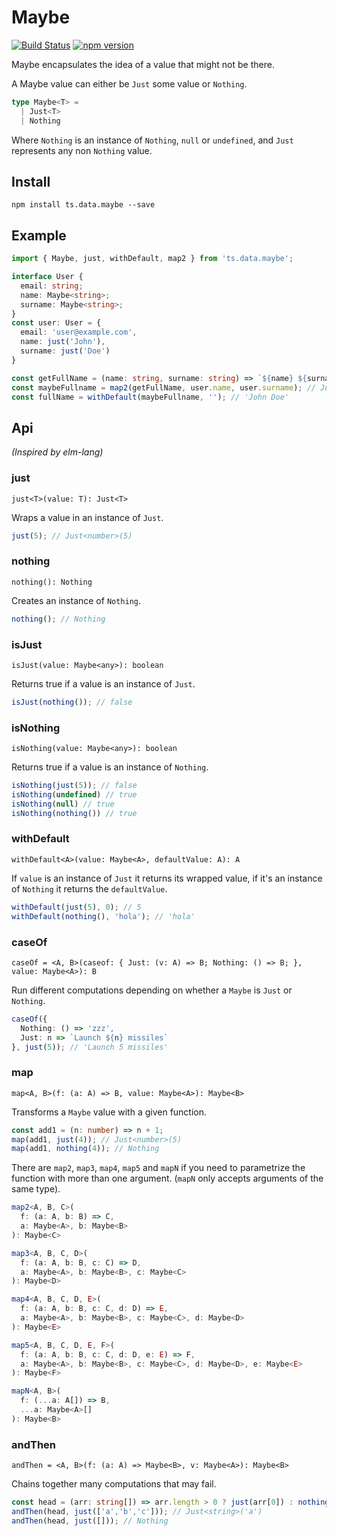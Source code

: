 # Maybe

[![Build Status](https://travis-ci.org/joanllenas/ts.data.maybe.svg?branch=master)](https://travis-ci.org/joanllenas/ts.data.maybe)
[![npm version](https://badge.fury.io/js/ts.data.maybe.svg)](https://badge.fury.io/js/ts.data.maybe)

Maybe encapsulates the idea of a value that might not be there.

A Maybe value can either be `Just` some value or `Nothing`.

````ts
type Maybe<T> =
  | Just<T>
  | Nothing
````


Where `Nothing` is an instance of `Nothing`, `null` or `undefined`, and `Just` represents any non `Nothing` value.

## Install

````
npm install ts.data.maybe --save
````

## Example

````ts
import { Maybe, just, withDefault, map2 } from 'ts.data.maybe';

interface User {
  email: string;
  name: Maybe<string>;
  surname: Maybe<string>;
}
const user: User = {
  email: 'user@example.com',
  name: just('John'),
  surname: just('Doe')
}

const getFullName = (name: string, surname: string) => `${name} ${surname}`;
const maybeFullname = map2(getFullName, user.name, user.surname); // Just<string>('John Doe')
const fullName = withDefault(maybeFullname, ''); // 'John Doe'
````

## Api

_(Inspired by elm-lang)_

### just
`just<T>(value: T): Just<T>`

Wraps a value in an instance of `Just`.

````ts
just(5); // Just<number>(5)
````

### nothing
`nothing(): Nothing`

Creates an instance of `Nothing`.

````ts
nothing(); // Nothing
````

### isJust
`isJust(value: Maybe<any>): boolean`

Returns true if a value is an instance of `Just`.

````ts
isJust(nothing()); // false
````
### isNothing
`isNothing(value: Maybe<any>): boolean`

Returns true if a value is an instance of `Nothing`.

````ts
isNothing(just(5)); // false
isNothing(undefined) // true
isNothing(null) // true
isNothing(nothing()) // true
````

### withDefault
`withDefault<A>(value: Maybe<A>, defaultValue: A): A`

If `value` is an instance of `Just` it returns its wrapped value, if it's an instance of `Nothing` it returns the `defaultValue`.

````ts
withDefault(just(5), 0); // 5
withDefault(nothing(), 'hola'); // 'hola'
````

### caseOf
`caseOf = <A, B>(caseof: {
  Just: (v: A) => B;
  Nothing: () => B;
}, value: Maybe<A>): B`

Run different computations depending on whether a `Maybe` is `Just` or `Nothing`.

````ts
caseOf({
  Nothing: () => 'zzz',
  Just: n => `Launch ${n} missiles`
}, just(5)); // 'Launch 5 missiles'
````

### map
`map<A, B>(f: (a: A) => B, value: Maybe<A>): Maybe<B>`

Transforms a `Maybe` value with a given function.

````ts
const add1 = (n: number) => n + 1;
map(add1, just(4)); // Just<number>(5)
map(add1, nothing(4)); // Nothing
````

There are `map2`, `map3`, `map4`, `map5` and `mapN` if you need to parametrize the function with more than one argument. (`mapN` only accepts arguments of the same type).

````ts
map2<A, B, C>(
  f: (a: A, b: B) => C, 
  a: Maybe<A>, b: Maybe<B>
): Maybe<C>
````

````ts
map3<A, B, C, D>(
  f: (a: A, b: B, c: C) => D, 
  a: Maybe<A>, b: Maybe<B>, c: Maybe<C>
): Maybe<D>
````

````ts
map4<A, B, C, D, E>(
  f: (a: A, b: B, c: C, d: D) => E, 
  a: Maybe<A>, b: Maybe<B>, c: Maybe<C>, d: Maybe<D>
): Maybe<E>
````

````ts
map5<A, B, C, D, E, F>(
  f: (a: A, b: B, c: C, d: D, e: E) => F, 
  a: Maybe<A>, b: Maybe<B>, c: Maybe<C>, d: Maybe<D>, e: Maybe<E>
): Maybe<F>
````

````ts
mapN<A, B>(
  f: (...a: A[]) => B, 
  ...a: Maybe<A>[]
): Maybe<B>
````

### andThen
`andThen = <A, B>(f: (a: A) => Maybe<B>, v: Maybe<A>): Maybe<B>`

Chains together many computations that may fail.

````ts
const head = (arr: string[]) => arr.length > 0 ? just(arr[0]) : nothing();
andThen(head, just(['a','b','c'])); // Just<string>('a')
andThen(head, just([])); // Nothing
````
